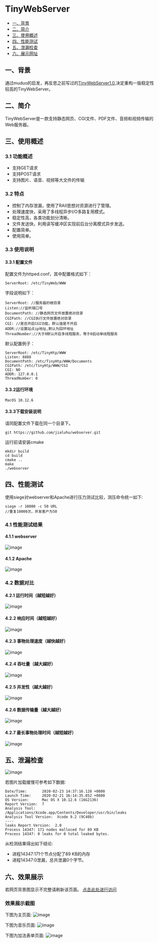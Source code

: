 # TinyWebServer
* <a href="#1">一、背景 </a>
* <a href="#2">二、简介 </a>
* <a href="#3">三、使用概述 </a>
* <a href="#4">四、性能测试 </a>
* <a href="#5">五、泄漏检查 </a>
* <a href="#6">六、展示网址 </a>

## <a name="1">一、背景</a>
通过muduo的启发，再反思之前写过的[TinyWebServer1.0](https://blog.csdn.net/qq_36573828/article/details/82784425),决定重构一版稳定性较高的TinyWebServer。

## <a name="2">二、简介
TinyWebServer是一款支持静态网页、CGI文件、PDF文件、音频和视频传输的Web服务器。

## <a name="3">三、使用概述
### 3.1 功能概述
- 支持GET请求
- 支持POST请求
- 支持图片、语音、视频等大文件的传输

### 3.2 特点
- 控制了内存泄漏，使用了RAII思想对资源进行了管理。
- 处理速度快，采用了多线程异步I/O多路复用模式。
- 稳定性高，各类功能划分清晰。
- 文件发送快，利用读写缓冲区实现前后台分离模式异步发送。
- 配置简单。
- 使用简单。

### 3.3 使用说明
#### 3.3.1 配置文件
配置文件为httped.conf，其中配置格式如下：
```
ServerRoot: /etc/TinyWeb/WWW
```
字段说明如下：

```
ServerRoot: //服务器的根目录
Listen://监听端口号
DocumentPath: //静态网页文件放置绝对目录
CGIPath: //CGI执行文件放置绝对目录
CGI: //是否开启CGI功能，默认值是不开启
ADDR://设置站点ip地址,默认为回环地址
ThreadNumber://大于0默认开启多线程服务，等于0启动单线程服务
``` 
默认配置例子：

```
ServerRoot: /etc/TinyHtp/WWW
Listen: 8888
DocumentPath: /etc/TinyHtp/WWW/Documents
CGIPath: /etc/TinyHtp/WWW/CGI
CGI: NO
ADDR: 127.0.0.1
ThreadNumber: 0
```
#### 3.3.2运行环境

```
MacOS 10.12.6
```

#### 3.3.3下载安装说明
请同配置文件下载在同一个目录下。

```
git https://github.com/jialuhu/webserver.git
```
运行前请安装cmake
```
mkdir build
cd build
cmake ..
make
./webserver
```
## <a name="4">四、性能测试
使用siege对webserver和Apache进行压力测试比较，测压命令统一如下:

```
siege -r 10000 -c 50 URL
//重复10000次，并发客户为50
```

### 4.1 性能测试结果
#### 4.1.1 webserver
![image](https://github.com/jialuhu/webserver/raw/master/doc/t.png)

#### 4.1.2 Apache
![image](https://github.com/jialuhu/webserver/raw/master/doc/a.png)

### 4.2 数据对比
#### 4.2.1 运行时间（越短越好）
![image](https://github.com/jialuhu/webserver/raw/master/doc/Runtime.png)

#### 4.2.2 响应时间（越短越好）
![image](https://github.com/jialuhu/webserver/raw/master/doc/Respond.png)

#### 4.2.3 事物处理速度（越快越好）
![image](https://github.com/jialuhu/webserver/raw/master/doc/Transaction.png)

#### 4.2.4 吞吐量（越大越好）
![image](https://github.com/jialuhu/webserver/raw/master/doc/Throughput.png)

#### 4.2.5 并发性（越大越好）
![image](https://github.com/jialuhu/webserver/raw/master/doc/Current.png)

#### 4.2.6 数据传输量（越大越好）
![image](https://github.com/jialuhu/webserver/raw/master/doc/Data.png)

#### 4.2.7 最长事物处理时间（越短越好）
![image](https://github.com/jialuhu/webserver/raw/master/doc/Longesttime.png)

## <a name="5">五、泄漏检查
![image](https://github.com/jialuhu/webserver/raw/master/doc/leaks.png)

若图片加载缓慢可参考如下数据:

```
Date/Time:       2020-02-23 14:37:16.128 +0800
Launch Time:     2020-02-21 16:14:35.852 +0800
OS Version:      Mac OS X 10.12.6 (16G2136)
Report Version:  7
Analysis Tool:   /Applications/Xcode.app/Contents/Developer/usr/bin/leaks
Analysis Tool Version:  Xcode 9.2 (9C40b)
----
leaks Report Version:  2.0
Process 14347: 171 nodes malloced for 89 KB
Process 14347: 0 leaks for 0 total leaked bytes.
```
从检测结果得出如下结论:
- 进程14347:171个节点分配了89 KB的内存
- 进程14347:0泄漏，总共泄漏0个字节。

## <a name="6">六、效果展示
若网页背景图显示不完整请刷新该页面。
[点击此处进行访问](http://jialuhu.mynatapp.cc/index.html)
### 效果展示截图
下图为主页面:
![image](https://github.com/jialuhu/webserver/raw/master/doc/result1.png)

下图为音乐页面:
![image](https://github.com/jialuhu/webserver/raw/master/doc/result2.png)

下图为加法表单页面:
![image](https://github.com/jialuhu/webserver/raw/master/doc/result3.png)


